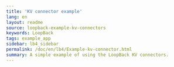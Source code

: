 ```yaml
---
title: 'KV connector example'
lang: en
layout: readme
source: loopback-example-kv-connectors
keywords: LoopBack
tags: example_app
sidebar: lb4_sidebar
permalink: /doc/en/lb4/Example-kv-connector.html
summary: A simple example of using the LoopBack KV connectors.
---
```


